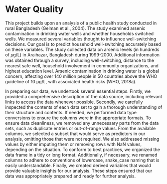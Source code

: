 # Water Quality

This project builds upon an analysis of a public health study conducted in rural Bangladesh (Gelman et al., 2004). The study examined arsenic contamination in drinking water wells and whether households switched wells. We measured several variables thought to influence well-switching decisions. Our goal is to predict household well-switching accurately based on these variables. The study collected data on arsenic levels (in hundreds of 𝜇g/L) in Araihazar, Bangladesh during 1999-2000. Additional information was obtained through a survey, including well-switching, distance to the nearest safe well, household involvement in community organizations, and highest education level. Arsenic contamination in drinking water is a global concern, affecting over 140 million people in 50 countries above the WHO guideline of 10 μg/L, with associated health risks (WHO, 2018a).

In preparing our data, we undertook several essential steps. Firstly, we provided a comprehensive description of the data source, including relevant links to access the data whenever possible. Secondly, we carefully inspected the contents of each data set to gain a thorough understanding of their structure and contents. If needed, we performed data type conversions to ensure the columns were in the appropriate formats. To ensure data cleanliness, we removed any unnecessary parts from the data sets, such as duplicate entries or out-of-range values. From the available columns, we selected a subset that would serve as predictors in our analysis, omitting those that were not required. We also addressed missing values by either imputing them or removing rows with NaN values, depending on the situation. To conform to best practices, we organized the data frame in a tidy or long format. Additionally, if necessary, we renamed columns to adhere to conventions of lowercase, snake_case naming that is easily understandable. Finally, we created derived variables that would provide valuable insights for our analysis. These steps ensured that our data was appropriately prepared and ready for further analysis.
